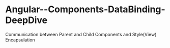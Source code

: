 # Angular--Components-DataBinding-DeepDive
Communication between Parent and Child Components and Style(View) Encapsulation
